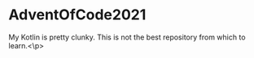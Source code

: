 # AdventOfCode2021
<p> My Kotlin is pretty clunky. This is not the best repository from which to learn.<\p>
